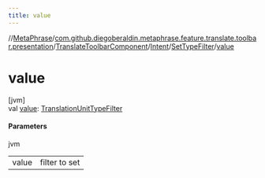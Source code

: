 ```yaml
---
title: value
---
```

//[MetaPhrase](../../../../../index.html)/[com.github.diegoberaldin.metaphrase.feature.translate.toolbar.presentation](../../../index.html)/[TranslateToolbarComponent](../../index.html)/[Intent](../index.html)/[SetTypeFilter](index.html)/[value](value.html)



# value



[jvm]\
val [value](value.html): [TranslationUnitTypeFilter](../../../../com.github.diegoberaldin.metaphrase.domain.project.data/-translation-unit-type-filter/index.html)



#### Parameters


jvm

| | |
|---|---|
| value | filter to set |




